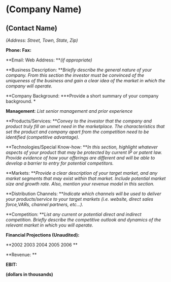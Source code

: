 # (Company Name)

## (Contact Name)

*(Address: Street, Town, State, Zip)*

**Phone: Fax:**

**Email: Web Address: ***(if appropriate)*

**Business Description: ***Briefly describe the general nature of your
company. From this section the investor must be convinced of the
uniqueness of the business and gain a clear idea of the market in which
the company will operate.*

**Company Background: ***Provide a short summary of your company
background. *

**Management**: *List senior management and prior experience*

**Products/Services: ***Convey to the investor that the company and
product truly fill an unmet need in the marketplace. The characteristics
that set the product and company apart from the competition need to be
identified (competitive advantage).*

**Technologies/Special Know-how: ***In this section, highlight whatever
aspects of your product that may be protected by current IP or patent
law. Provide evidence of how your offerings are different and will be
able to develop a barrier to entry for potential competitors.*

**Markets: ***Provide a clear description of your target market, and any
market segments that may exist within that market. Include potential
market size and growth rate. Also, mention your revenue model in this
section.*

**Distribution Channels: ***Indicate which channels will be used to
deliver your products/service to your target markets (i.e. website,
direct sales force,VARs, channel partners, etc...).*

**Competition: ***List any current or potential direct and indirect
competition. Briefly describe the competitive outlook and dynamics of
the relevant market in which you will operate.*

**Financial Projections (Unaudited):**

**2002 2003 2004 2005 2006 **

**Revenue: **

**EBIT:**

**(dollars in thousands)**
